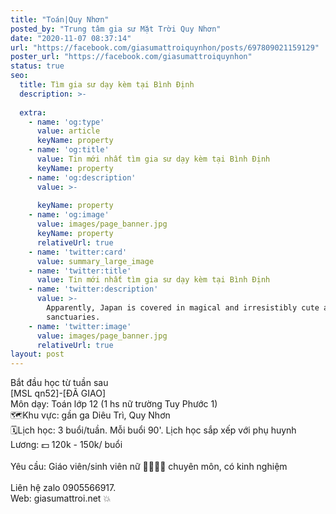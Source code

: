 ```yaml
---
title: "Toán|Quy Nhơn"
posted_by: "Trung tâm gia sư Mặt Trời Quy Nhơn"
date: "2020-11-07 08:37:14"
url: "https://facebook.com/giasumattroiquynhon/posts/697809021159129"
poster_url: "https://facebook.com/giasumattroiquynhon"
status: true
seo:
  title: Tìm gia sư dạy kèm tại Bình Định
  description: >-
    
  extra:
    - name: 'og:type'
      value: article
      keyName: property
    - name: 'og:title'
      value: Tin mới nhất tìm gia sư dạy kèm tại Bình Định
      keyName: property
    - name: 'og:description'
      value: >-
        
      keyName: property
    - name: 'og:image'
      value: images/page_banner.jpg
      keyName: property
      relativeUrl: true
    - name: 'twitter:card'
      value: summary_large_image
    - name: 'twitter:title'
      value: Tin mới nhất tìm gia sư dạy kèm tại Bình Định
    - name: 'twitter:description'
      value: >-
        Apparently, Japan is covered in magical and irresistibly cute animal
        sanctuaries.
    - name: 'twitter:image'
      value: images/page_banner.jpg
      relativeUrl: true
layout: post
---
```

Bắt đầu học từ tuần sau<br>[MSL qn52]-[ĐÃ GIAO]<br>Môn dạy: Toán lớp 12 (1 hs nữ trường Tuy Phước 1)<br>🗺Khu vực: gần ga Diêu Trì, Quy Nhơn<br>🗓Lịch học: 3 buổi/tuần. Mỗi buổi 90'. Lịch học sắp xếp với phụ huynh<br>Lương: 💵 120k - 150k/ buổi<br><br>Yêu cầu: Giáo viên/sinh viên nữ 👩‍🏫👩‍🎓 chuyên môn, có kinh nghiệm<br><br>Liên hệ zalo 0905566917.<br>Web: giasumattroi.net 💥

